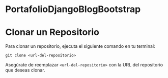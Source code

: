 # PortafolioDjangoBlogBootstrap

# Clonar un Repositorio

Para clonar un repositorio, ejecuta el siguiente comando en tu terminal:

```
git clone <url-del-repositorio>
```

Asegúrate de reemplazar `<url-del-repositorio>` con la URL del repositorio que deseas clonar.

